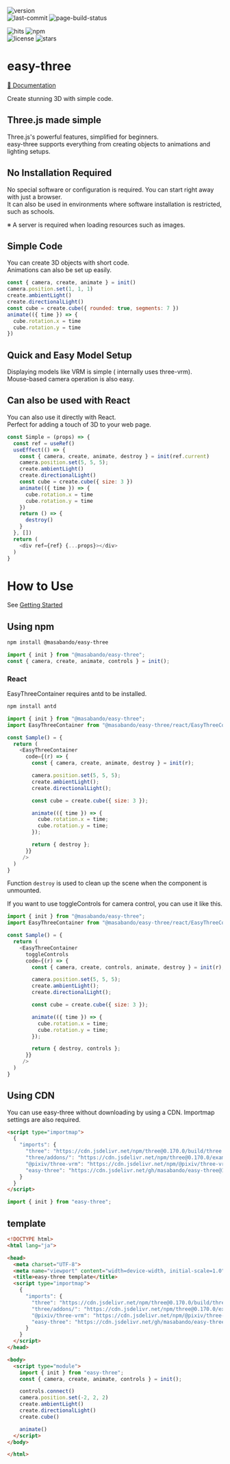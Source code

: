 ![version](https://img.shields.io/github/v/tag/masabando/easy-three?style=flat&label=version)  
![last-commit](https://img.shields.io/github/last-commit/masabando/easy-three?style=flat)
![page-build-status](https://img.shields.io/github/actions/workflow/status/masabando/easy-three/nextjs.yml?style=flat)

![hits](https://img.shields.io/jsdelivr/gh/hm/masabando/easy-three?style=flat)
![npm](https://img.shields.io/npm/dm/%40masabando%2Feasy-three?style=flat&logo=npm)  
![license](https://img.shields.io/github/license/masabando/easy-three?style=flat)
![stars](https://img.shields.io/github/stars/masabando/easy-three?style=flat&logo=github)

# easy-three

[&#x1f389; Documentation](https://masabando.github.io/easy-three/)

Create stunning 3D with simple code.

## Three.js made simple
Three.js's powerful features, simplified for beginners.  
easy-three supports everything from creating objects to animations and lighting setups.

## No Installation Required
No special software or configuration is required. You can start right away with just a browser.  
It can also be used in environments where software installation is restricted, such as schools.

※ A server is required when loading resources such as images.

## Simple Code
You can create 3D objects with short code.  
Animations can also be set up easily.

```js
const { camera, create, animate } = init()
camera.position.set(1, 1, 1)
create.ambientLight()
create.directionalLight()
const cube = create.cube({ rounded: true, segments: 7 })
animate(({ time }) => {
  cube.rotation.x = time
  cube.rotation.y = time
})
```

## Quick and Easy Model Setup
Displaying models like VRM is simple ( internally uses three-vrm).  
Mouse-based camera operation is also easy.

## Can also be used with React
You can also use it directly with React.  
Perfect for adding a touch of 3D to your web page.

```js
const Simple = (props) => {
  const ref = useRef()
  useEffect(() => {
    const { camera, create, animate, destroy } = init(ref.current)
    camera.position.set(5, 5, 5);
    create.ambientLight()
    create.directionalLight()
    const cube = create.cube({ size: 3 })
    animate(({ time }) => {
      cube.rotation.x = time
      cube.rotation.y = time
    })
    return () => {
      destroy()
    }
  }, [])
  return (
    <div ref={ref} {...props}></div>
  )
}
```

# How to Use

See [Getting Started](https://masabando.github.io/easy-three/getting-started/)


## Using npm

```bash
npm install @masabando/easy-three
```

```js
import { init } from "@masabando/easy-three";
const { camera, create, animate, controls } = init();
```

### React
EasyThreeContainer requires antd to be installed.
```bash
npm install antd
```

```js
import { init } from "@masabando/easy-three";
import EasyThreeContainer from "@masabando/easy-three/react/EasyThreeContainer";

const Sample() = {
  return (
    <EasyThreeContainer
      code={(r) => {
        const { camera, create, animate, destroy } = init(r);

        camera.position.set(5, 5, 5);
        create.ambientLight();
        create.directionalLight();

        const cube = create.cube({ size: 3 });

        animate(({ time }) => {
          cube.rotation.x = time;
          cube.rotation.y = time;
        });

        return { destroy };
      }}
     />
  )
}
```
Function `destroy` is used to clean up the scene when the component is unmounted.

If you want to use toggleControls for camera control, you can use it like this.
```js
import { init } from "@masabando/easy-three";
import EasyThreeContainer from "@masabando/easy-three/react/EasyThreeContainer";

const Sample() = {
  return (
    <EasyThreeContainer
      toggleControls
      code={(r) => {
        const { camera, create, controls, animate, destroy } = init(r);

        camera.position.set(5, 5, 5);
        create.ambientLight();
        create.directionalLight();

        const cube = create.cube({ size: 3 });

        animate(({ time }) => {
          cube.rotation.x = time;
          cube.rotation.y = time;
        });

        return { destroy, controls };
      }}
     />
  )
}
```


## Using CDN

You can use easy-three without downloading by using a CDN.
Importmap settings are also required.
```html
<script type="importmap">
  {
    "imports": {
      "three": "https://cdn.jsdelivr.net/npm/three@0.170.0/build/three.module.js",
      "three/addons/": "https://cdn.jsdelivr.net/npm/three@0.170.0/examples/jsm/",
      "@pixiv/three-vrm": "https://cdn.jsdelivr.net/npm/@pixiv/three-vrm@3/lib/three-vrm.module.min.js",
      "easy-three": "https://cdn.jsdelivr.net/gh/masabando/easy-three@1.1.2/dist/easy-three.js"
    }
  }
</script>
```

```js
import { init } from "easy-three";
```

## template
```html
<!DOCTYPE html>
<html lang="ja">

<head>
  <meta charset="UTF-8">
  <meta name="viewport" content="width=device-width, initial-scale=1.0">
  <title>easy-three template</title>
  <script type="importmap">
    {
      "imports": {
        "three": "https://cdn.jsdelivr.net/npm/three@0.170.0/build/three.module.js",
        "three/addons/": "https://cdn.jsdelivr.net/npm/three@0.170.0/examples/jsm/",
        "@pixiv/three-vrm": "https://cdn.jsdelivr.net/npm/@pixiv/three-vrm@3/lib/three-vrm.module.min.js",
        "easy-three": "https://cdn.jsdelivr.net/gh/masabando/easy-three@1.1.2/dist/easy-three.js"
      }
    }
  </script>
</head>

<body>
  <script type="module">
    import { init } from "easy-three";
    const { camera, create, animate, controls } = init();

    controls.connect()
    camera.position.set(-2, 2, 2)
    create.ambientLight()
    create.directionalLight()
    create.cube()

    animate()
  </script>
</body>

</html>
```